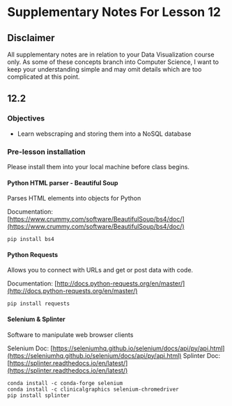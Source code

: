 # Supplementary Notes For Lesson 12
## Disclaimer
All supplementary notes are in relation to your Data Visualization course only. As some of these concepts branch into Computer Science, I want to keep your understanding simple and may omit details which are too complicated at this point.

## 12.2
### Objectives
* Learn webscraping and storing them into a NoSQL database

### Pre-lesson installation

Please install them into your local machine before class begins.

#### Python HTML parser - Beautiful Soup
Parses HTML elements into objects for Python

Documentation: [https://www.crummy.com/software/BeautifulSoup/bs4/doc/](https://www.crummy.com/software/BeautifulSoup/bs4/doc/)
```
pip install bs4
```

#### Python Requests
Allows you to connect with URLs and get or post data with code.

Documentation: [http://docs.python-requests.org/en/master/](http://docs.python-requests.org/en/master/)
```
pip install requests
```

#### Selenium & Splinter
Software to manipulate web browser clients

Selenium Doc: [https://seleniumhq.github.io/selenium/docs/api/py/api.html](https://seleniumhq.github.io/selenium/docs/api/py/api.html)
Splinter Doc: [https://splinter.readthedocs.io/en/latest/](https://splinter.readthedocs.io/en/latest/)

```
conda install -c conda-forge selenium
conda install -c clinicalgraphics selenium-chromedriver
pip install splinter
```